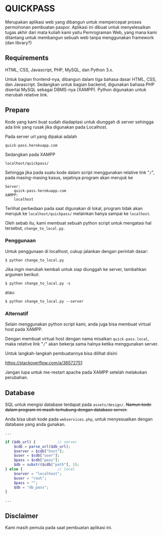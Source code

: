 <!-- <style>
    code {
        color: #ff6300;
    }
    pre {
        border: 1px solid #131313;
        border-radius: 50%;
    }
    h1,h2,h3{
        font-weight: bold;
    }
</style> -->

# QUICKPASS

Merupakan aplikasi web yang dibangun untuk mempercepat proses permohonan pembuatan paspor.
Aplikasi ini dibuat untuk menyelesaikan tugas akhir dari mata kuliah kami yaitu Pemrograman Web, yang mana kami ditantang untuk membangun sebuah web tanpa menggunakan framework (dan library?)

## Requirements

HTML, CSS, Javascript, PHP, MySQL, dan Python 3.x.

Untuk bagian frontend-nya, dibangun dalam tiga bahasa dasar HTML, CSS, dan Javascript.
Sedangkan untuk bagian backend, digunakan bahasa PHP disertai MySQL sebagai DBMS-nya (XAMPP).
Python digunakan untuk merubah relative link.

## Prepare

Kode yang kami buat sudah diadaptasi untuk diunggah di server sehingga ada link yang rusak jika digunakan pada Localhost.

Pada server url yang dipakai adalah

```
quick-pass.herokuapp.com
```

Sedangkan pada XAMPP

```
localhost/quickpass/
```

Sehingga jika pada suatu kode dalam script menggunakan relative link "`/`", pada masing-masing kasus, sejatinya program akan merujuk ke

```
Server:
    quick-pass.herokuapp.com
XAMPP:
    localhost
```

Terlihat perbedaan pada saat digunakan di lokal, program tidak akan merujuk ke `localhost/quickpass/` melainkan hanya sampai ke `localhost`.

Oleh sebab itu, kami membuat sebuah python script untuk mengatasi hal tersebut, `change_to_local.py`.

### Penggunaan

Untuk penggunaan di localhost, cukup jalankan dengan perintah dasar:

```
$ python change_to_local.py
```

Jika ingin merubah kembali untuk siap diunggah ke server, tambahkan argumen berikut:

```
$ python change_to_local.py -s
```

atau:

```
$ python change_to_local.py --server
```

### Alternatif

Selain menggunakan python script kami, anda juga bisa membuat virtual host pada XAMPP.

Dengan membuat virtual host dengan nama misalkan `quick-pass.local`, maka relative link "`/`" akan bekerja sama halnya ketika menggunakan server.

Untuk langkah-langkah pembuatannya bisa dilihat disini

https://stackoverflow.com/a/36572751

Jangan lupa untuk me-restart apache pada XAMPP setelah melakukan perubahan.

## Database

SQL untuk mengisi database terdapat pada `assets/design/`. ~~Namun kode dalam program ini masih terhubung dengan database server.~~

Anda bisa ubah kode pada `webservices.php`, untuk menyesuaikan dengan database yang anda gunakan.

```php
...

if ($db_url) {          // server
    $cdb = parse_url($db_url);
    $server = $cdb["host"];
    $user = $cdb["user"];
    $pass = $cdb["pass"];
    $db = substr($cdb["path"], 1);
} else {                // local
    $server = "localhost";
    $user = "root";
    $pass = "";
    $db = "db_pass";
}

...
```

## Disclaimer

Kami masih pemula pada saat pembuatan aplikasi ini.

